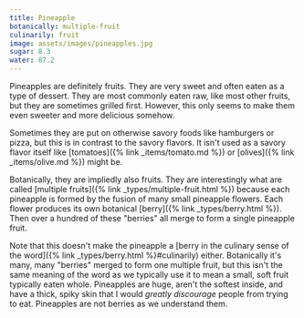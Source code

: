 ```yaml
---
title: Pineapple
botanically: multiple-fruit
culinarily: fruit
image: assets/images/pineapples.jpg
sugar: 8.3
water: 87.2
---
```

Pineapples are definitely fruits. They are very sweet and often eaten as a type of dessert. They are most commonly eaten raw, like most other fruits, but they are sometimes grilled first. However, this only seems to make them even sweeter and more delicious somehow.

Sometimes they are put on otherwise savory foods like hamburgers or pizza, but this is in contrast to the savory flavors. It isn't used as a savory flavor itself like [tomatoes]({% link _items/tomato.md %}) or [olives]({% link _items/olive.md %}) might be.

Botanically, they are impliedly also fruits. They are interestingly what are called [multiple fruits]({% link _types/multiple-fruit.html %}) because each pineapple is formed by the fusion of many small pineapple flowers. Each flower produces its own botanical [berry]({% link _types/berry.html %}). Then over a hundred of these "berries" all merge to form a single pineapple fruit.

Note that this doesn't make the pineapple a [berry in the culinary sense of the word]({% link _types/berry.html %}#culinarily) either. Botanically it's many, many "berries" merged to form one multiple fruit, but this isn't the same meaning of the word as we typically use it to mean a small, soft fruit typically eaten whole. Pineapples are huge, aren't the softest inside, and have a thick, spiky skin that I would *greatly discourage* people from trying to eat. Pineapples are not berries as we understand them.